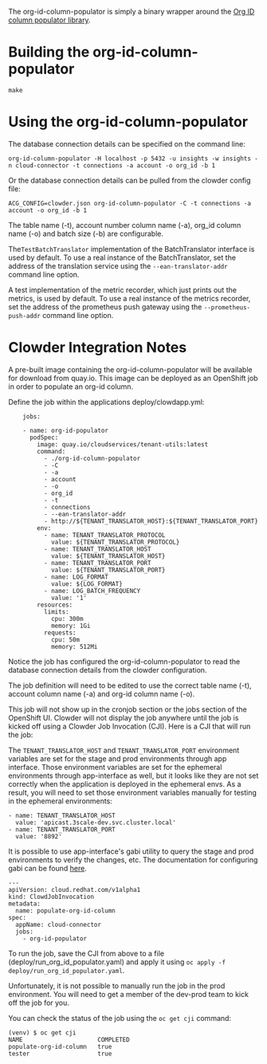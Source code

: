 The org-id-column-populator is simply a binary wrapper around the [Org ID column populator library](../../pkg/tenantconv/README.md).

# Building the org-id-column-populator

```
make
```

# Using the org-id-column-populator

The database connection details can be specified on the command line:

```
org-id-column-populator -H localhost -p 5432 -u insights -w insights -n cloud-connector -t connections -a account -o org_id -b 1
```

Or the database connection details can be pulled from the clowder config file:

```
ACG_CONFIG=clowder.json org-id-column-populator -C -t connections -a account -o org_id -b 1
```

The table name (-t), account number column name (-a), org_id column name (-o) and batch size (-b) are configurable.

The`TestBatchTranslator` implementation of the BatchTranslator interface is used by default.
To use a real instance of the BatchTranslator, set the address of the translation service
using the `--ean-translator-addr` command line option.

A test implementation of the metric recorder, which just prints out the metrics, is used by default.
To use a real instance of the metrics recorder, set the address of the prometheus push gateway using
the `--prometheus-push-addr` command line option.


# Clowder Integration Notes

A pre-built image containing the org-id-column-populator will be available for download
from quay.io.  This image can be deployed as an OpenShift job in order to populate an
org-id column.

Define the job within the applications deploy/clowdapp.yml:

```
    jobs:

    - name: org-id-populator
      podSpec:
        image: quay.io/cloudservices/tenant-utils:latest
        command:
          - ./org-id-column-populator
          - -C
          - -a
          - account
          - -o
          - org_id
          - -t
          - connections
          - --ean-translator-addr
          - http://${TENANT_TRANSLATOR_HOST}:${TENANT_TRANSLATOR_PORT}
        env:
          - name: TENANT_TRANSLATOR_PROTOCOL
            value: ${TENANT_TRANSLATOR_PROTOCOL}
          - name: TENANT_TRANSLATOR_HOST
            value: ${TENANT_TRANSLATOR_HOST}
          - name: TENANT_TRANSLATOR_PORT
            value: ${TENANT_TRANSLATOR_PORT}
          - name: LOG_FORMAT
            value: ${LOG_FORMAT}
          - name: LOG_BATCH_FREQUENCY
            value: '1'
        resources:
          limits:
            cpu: 300m
            memory: 1Gi
          requests:
            cpu: 50m
            memory: 512Mi
```

Notice the job has configured the org-id-column-populator to read the database connection
details from the clowder configuration.

The job definition will need to be edited to use the correct table name (-t),
account column name (-a) and org-id column name (-o).

This job will not show up in the cronjob section or the jobs section of the OpenShift UI.
Clowder will not display the job anywhere until the job is kicked off using a Clowder Job 
Invocation (CJI).  Here is a CJI that will run the job:

The `TENANT_TRANSLATOR_HOST` and `TENANT_TRANSLATOR_PORT` environment variables
are set for the stage and prod environments through app interface.  Those environment variables are set
for the ephemeral environments through app-interface as well, but it looks
like they are not set correctly when the application is deployed in the ephemeral envs.
As a result, you will need to set those environment variables manually for testing
in the ephemeral environments:

```
- name: TENANT_TRANSLATOR_HOST
  value: 'apicast.3scale-dev.svc.cluster.local'
- name: TENANT_TRANSLATOR_PORT
  value: '8892'
```

It is possible to use app-interface's gabi utility to query the stage and prod environments
to verify the changes, etc.  The documentation for configuring gabi can be found [here](https://gitlab.cee.redhat.com/service/app-interface/-/blob/master/docs/app-sre/sop/gabi-instances-request.md).

```
---
apiVersion: cloud.redhat.com/v1alpha1
kind: ClowdJobInvocation
metadata:
  name: populate-org-id-column
spec:
  appName: cloud-connector
  jobs:
    - org-id-populator
```

To run the job, save the CJI from above to a file (deploy/run_org_id_populator.yaml) and apply it using `oc apply -f deploy/run_org_id_populator.yaml`.

Unfortunately, it is not possible to manually run the job in the prod environment.  You will need to get a member
of the dev-prod team to kick off the job for you.

You can check the status of the job using the `oc get cji` command:

```
(venv) $ oc get cji
NAME                     COMPLETED
populate-org-id-column   true
tester                   true
```
